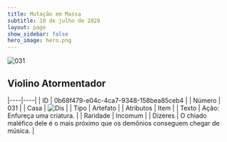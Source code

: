 ```yaml
---
title: Mutação em Massa
subtitle: 10 de julho de 2020
layout: page
show_sidebar: false
hero_image: hero.png
---
```


![031](https://cdn.keyforgegame.com/media/card_front/pt/479_031_VMFP2JC8VGXR_pt.png)

## Violino Atormentador

|----|----|
| ID | 0b68f479-e04c-4ca7-9348-158bea85ceb4 |
| Número | 031 |
| Casa | ![Dis](https://archonarcana.com/images/thumb/e/e8/Dis.png/22px-Dis.png "Dis") |
| Tipo | Artefato |
| Atributos | Item |
| Texto | Ação: Enfureça uma criatura. |
| Raridade | Incomum |
| Dizeres | O chiado maléfico dele é o mais próximo   que os demônios conseguem chegar de música. |
